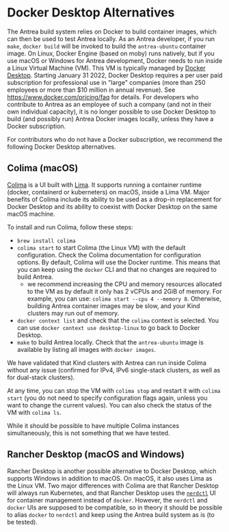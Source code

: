 # Docker Desktop Alternatives

The Antrea build system relies on Docker to build container images, which can
then be used to test Antrea locally. As an Antrea developer, if you run `make`,
`docker build` will be invoked to build the `antrea-ubuntu` container image. On
Linux, Docker Engine (based on moby) runs natively, but if you use macOS or
Windows for Antrea development, Docker needs to run inside a Linux Virtual
Machine (VM). This VM is typically managed by [Docker
Desktop](https://www.docker.com/products/docker-desktop). Starting January 31
2022, Docker Desktop requires a per user paid subscription for professional use
in "large" companies (more than 250 employees or more than $10 million in annual
revenue). See <https://www.docker.com/pricing/faq> for details. For developers
who contribute to Antrea as an employee of such a company (and not in their own
individual capacity), it is no longer possible to use Docker Desktop to build
(and possibly run) Antrea Docker images locally, unless they have a Docker
subscription.

For contributors who do not have a Docker subscription, we recommend the
following Docker Desktop alternatives.

## Colima (macOS)

[Colima](https://github.com/abiosoft/colima) is a UI built with
[Lima](https://github.com/lima-vm/lima). It supports running a container runtime
(docker, containerd or kuberneters) on macOS, inside a Lima VM. Major benefits
of Colima include its ability to be used as a drop-in replacement for Docker
Desktop and its ability to coexist with Docker Desktop on the same macOS
machine.

To install and run Colima, follow these steps:

* `brew install colima`
* `colima start` to start Colima (the Linux VM) with the default
  configuration. Check the Colima documentation for configuration options. By
  default, Colima will use the Docker runtime. This means that you can keep
  using the `docker` CLI and that no changes are required to build Antrea.
  - we recommend increasing the CPU and memory resources allocated to the VM as
    by default it only has 2 vCPUs and 2GiB of memory. For example, you can use:
    `colima start --cpu 4 --memory 8`. Otherwise, building Antrea container
    images may be slow, and your Kind clusters may run out of memory.
* `docker context list` and check that the `colima` context is selected. You can
  use `docker context use desktop-linux` to go back to Docker Desktop.
* `make` to build Antrea locally. Check that the `antrea-ubuntu` image is
  available by listing all images with `docker images`.

We have validated that Kind clusters with Antrea can run inside Colima without
any issue (confirmed for IPv4, IPv6 single-stack clusters, as well as for
dual-stack clusters).

At any time, you can stop the VM with `colima stop` and restart it with `colima
start` (you do not need to specify configuration flags again, unless you want to
change the current values). You can also check the status of the VM with `colima
ls`.

While it should be possible to have multiple Colima instances simultaneously,
this is not something that we have tested.

## Rancher Desktop (macOS and Windows)

Rancher Desktop is another possible alternative to Docker Desktop, which
supports Windows in addition to macOS. On macOS, it also uses Lima as the Linux
VM. Two major differences with Colima are that Rancher Desktop will always run
Kubernetes, and that Rancher Desktop uses the
[`nerdctl`](https://github.com/containerd/nerdctl) UI for container management
instead of `docker`. However, the `nerdctl` and `docker` UIs are supposed to be
compatible, so in theory it should be possible to alias `docker` to `nerdctl`
and keep using the Antrea build system as is (to be tested).
